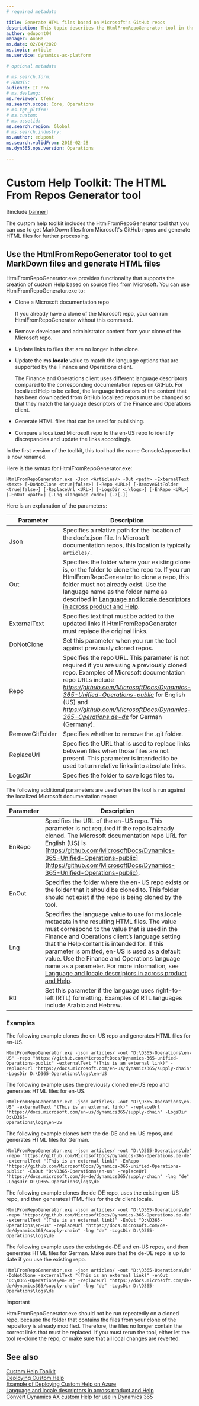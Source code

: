 ```yaml
---
# required metadata

title: Generate HTML files based on Microsoft's GitHub repos
description: This topic describes the HtmlFromRepoGenerator tool in the custom help toolkit for Finance and Operations apps. 
author: edupont04
manager: AnnBe
ms.date: 02/04/2020
ms.topic: article
ms.service: dynamics-ax-platform

# optional metadata

# ms.search.form: 
# ROBOTS: 
audience: IT Pro
# ms.devlang: 
ms.reviewer: tfehr
ms.search.scope: Core, Operations
# ms.tgt_pltfrm: 
# ms.custom: 
# ms.assetid: 
ms.search.region: Global
# ms.search.industry: 
ms.author: edupont
ms.search.validFrom: 2016-02-28
ms.dyn365.ops.version: Operations

---
```


# Custom Help Toolkit: The HTML From Repos Generator tool

[!include [banner](../includes/banner.md)]

The custom help toolkit includes the HtmlFromRepoGenerator tool that you can use to get MarkDown files from Microsoft's GitHub repos and generate HTML files for further processing.  

## <a name="consoleapp"></a>Use the HtmlFromRepoGenerator tool to get MarkDown files and generate HTML files

HtmlFromRepoGenerator.exe provides functionality that supports the creation of custom Help based on source files from Microsoft. You can use HtmlFromRepoGenerator.exe to:

- Clone a Microsoft documentation repo

    If you already have a clone of the Microsoft repo, your can run HtmlFromRepoGenerator without this command.

- Remove developer and administrator content from your clone of the Microsoft repo.
- Update links to files that are no longer in the clone.
- Update the **ms.locale** value to match the language options that are supported by the Finance and Operations client.

    The Finance and Operations client uses different language descriptors compared to the corresponding documentation repos on GitHub. For localized Help to be called, the language indicators of the content that has been downloaded from GitHub localized repos must be changed so that they match the language descriptors of the Finance and Operations client.
- Generate HTML files that can be used for publishing.
- Compare a localized Microsoft repo to the en-US repo to identify discrepancies and update the links accordingly.

In the first version of the toolkit, this tool had the name ConsoleApp.exe but is now renamed.  

Here is the syntax for HtmlFromRepoGenerator.exe:  

```
HtmlFromRepoGenerator.exe -Json <Articles/> -Out <path> -ExternalText <text> [-DoNotClone <true|false>] [-Repo <URL>] [-RemoveGitFolder <true|false>] [-ReplaceUrl <URL>] [-LogsDir <.\logs>] [-EnRepo <URL>] [-EnOut <path>] [-Lng <language code>] [-?[-]]
```

Here is an explanation of the parameters:

|Parameter   |Description  |
|------------|-------------|
|Json |Specifies a relative path for the location of the docfx.json file. In Microsoft documentation repos, this location is typically ```articles/```. |
|Out |Specifies the folder where your existing clone is, or the folder to clone the repo to. If you run HtmlFromRepoGenerator to clone a repo, this folder must not already exist. Use the language name as the folder name as described in [Language and locale descriptors in across product and Help](language-locale.md). |
|ExternalText |Specifies text that must be added to the updated links if HtmlFromRepoGenerator must replace the original links.|
|DoNotClone |Set this parameter when you run the tool against previously cloned repos. |
|Repo |Specifies the repo URL. This parameter is not required if you are using a previously cloned repo. Examples of Microsoft documentation repo URLs include *https://github.com/MicrosoftDocs/Dynamics-365-Unified-Operations-public* for English (US) and *https://github.com/MicrosoftDocs/Dynamics-365-Operations.de-de* for German (Germany).|
|RemoveGitFolder|Specifies whether to remove the .git folder.|
|ReplaceUrl|Specifies the URL that is used to replace links between files when those files are not present. This parameter is intended to be used to turn relative links into absolute links.|
|LogsDir|Specifies the folder to save logs files to.|

The following additional parameters are used when the tool is run against the localized Microsoft documentation repos:

|Parameter   |Description  |
|------------|-------------|
|EnRepo|Specifies the URL of the en-US repo. This parameter is not required if the repo is already cloned. The Microsoft documentation repo URL for English (US) is [https://github.com/MicrosoftDocs/Dynamics-365-Unified-Operations-public](https://github.com/MicrosoftDocs/Dynamics-365-Unified-Operations-public).|
|EnOut|Specifies the folder where the en-US repo exists or the folder that it should be cloned to. This folder should not exist if the repo is being cloned by the tool.|
|Lng|Specifies the language value to use for ms.locale metadata in the resulting HTML files. The value must correspond to the value that is used in the Finance and Operations client’s language setting that the Help content is intended for. If this parameter is omitted, en-US is used as a default value. Use the Finance and Operations language name as a parameter. For more information, see [Language and locale descriptors in across product and Help](language-locale.md).|
|Rtl|Set this parameter if the language uses right-to-left (RTL) formatting. Examples of RTL languages include Arabic and Hebrew.|

### Examples

The following example clones the en-US repo and generates HTML files for en-US.

```
HtmlFromRepoGenerator.exe -json articles/ -out "D:\D365-Operations\en-US" -repo "https://github.com/MicrosoftDocs/Dynamics-365-unified-Operations-public" -externalText "(This is an external link)" -replaceUrl "https://docs.microsoft.com/en-us/dynamics365/supply-chain" -LogsDir D:\D365-Operations\logs\en-US
```

The following example uses the previously cloned en-US repo and generates HTML files for en-US.

```
HtmlFromRepoGenerator.exe -json articles/ -out "D:\D365-Operations\en-US" -externalText "(This is an external link)" -replaceUrl "https://docs.microsoft.com/en-us/dynamics365/supply-chain" -LogsDir D:\D365-
Operations\logs\en-US
```

The following example clones both the de-DE and en-US repos, and generates HTML files for German.

```
HtmlFromRepoGenerator.exe -json articles/ -out "D:\D365-Operations\de" -repo "https://github.com/MicrosoftDocs/Dynamics-365-Operations.de-de" -externalText "(This is an external link)" -EnRepo "https://github.com/MicrosoftDocs/Dynamics-365-unified-Operations-public" -EnOut "D:\D365-Operations\en-us" -replaceUrl "https://docs.microsoft.com/de-de/dynamics365/supply-chain" -lng "de" -LogsDir D:\D365-Operations\logs\de
```

The following example clones the de-DE repo, uses the existing en-US repo, and then generates HTML files for the *de* client locale.

```
HtmlFromRepoGenerator.exe -json articles/ -out "D:\D365-Operations\de" -repo "https://github.com/MicrosoftDocs/Dynamics-365-Operations.de-de" -externalText "(This is an external link)" -EnOut "D:\D365-Operations\en-us" -replaceUrl "https://docs.microsoft.com/de-de/dynamics365/supply-chain" -lng "de" -LogsDir D:\D365-Operations\logs\de
```

The following example uses the existing de-DE and en-US repos, and then generates HTML files for German. Make sure that the de-DE repo is up to date if you use the existing repo.

```
HtmlFromRepoGenerator.exe -json articles/ -out "D:\D365-Operations\de" -DoNotClone -externalText "(This is an external link)" -enOut "D:\D365-Operations\en-us" -replaceUrl "https://docs.microsoft.com/de-de/dynamics365/supply-chain" -lng "de" -LogsDir D:\D365-Operations\logs\de
```

> [!IMPORTANT]
> HtmlFromRepoGenerator.exe should not be run repeatedly on a cloned repo, because the folder that contains the files from your clone of the repository is already modified. Therefore, the files no longer contain the correct links that must be replaced. If you must rerun the tool, either let the tool re-clone the repo, or make sure that all local changes are reverted.

<!--TODO: Figure out what that alert really means. What is a one-off task and what is a regular task?-->

## See also

[Custom Help Toolkit](custom-help-toolkit.md)  
[Deploying Custom Help](deploy.md)  
[Example of Deploying Custom Help on Azure](walkthrough-help-azure.md)  
[Language and locale descriptors in across product and Help](language-locale.md)  
[Convert Dynamics AX custom Help for use in Dynamics 365](migrate-dynamicsax2012.md)  
